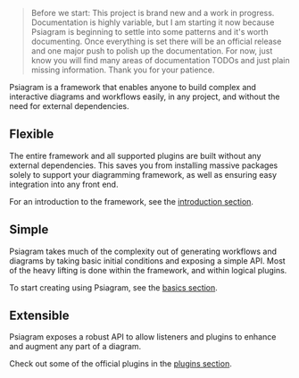 > Before we start: This project is brand new and a work in progress.
> Documentation is highly variable, but I am starting it now because Psiagram is
> beginning to settle into some patterns and it's worth documenting. Once
> everything is set there will be an official release and one major push to
> polish up the documentation. For now, just know you will find many areas of
> documentation TODOs and just plain missing information. Thank you for your
> patience.

Psiagram is a framework that enables anyone to build complex and interactive
diagrams and workflows easily, in any project, and without the need for external
dependencies.

## Flexible

The entire framework and all supported plugins are built without any external
dependencies. This saves you from installing massive packages solely to support
your diagramming framework, as well as ensuring easy integration into any front
end.

For an introduction to the framework, see the
[introduction section](./introduction/README.md).

## Simple

Psiagram takes much of the complexity out of generating workflows and diagrams
by taking basic initial conditions and exposing a simple API. Most of the heavy
lifting is done within the framework, and within logical plugins.

To start creating using Psiagram, see the [basics section](./basics/README.md).

## Extensible

Psiagram exposes a robust API to allow listeners and plugins to enhance and
augment any part of a diagram.

Check out some of the official plugins in the
[plugins section](./plugins/README.md).
